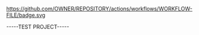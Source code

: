 https://github.com/OWNER/REPOSITORY/actions/workflows/WORKFLOW-FILE/badge.svg

-----TEST PROJECT-----

